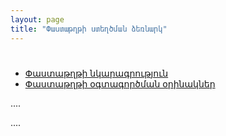 ```yaml
---
layout: page
title: "Փաստաթղթի ստեղծման ձեռնարկ" 
---
```


# 

* [Փաստաթղթի նկարագրություն](definitions/document.md)
* [Փաստաթղթի օգտագործման օրինակներ](examples/document.md)

....

....